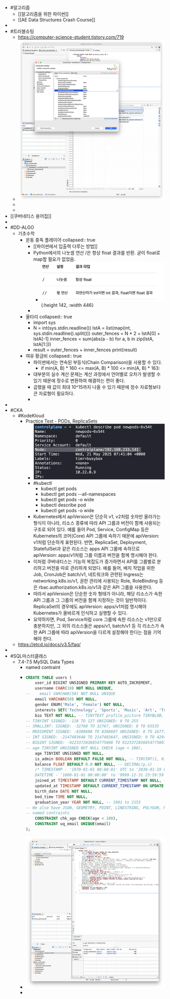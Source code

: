 - #알고리즘
	- [[알고리즘을 위한 파이썬]]
	- [[AE Data Structures Crash Course]]
-
- #트러블슈팅
	- https://computer-science-student.tistory.com/719
	- ![image.png](../assets/image_1747818832064_0.png)
	-
	-
- [[쿠버네티스 용어집]]
-
- #DD-ALGO
	- 기초수학
		- 운동 중독 플레이어
		  collapsed:: true
			- [[파이썬에서 입출력 다루는 방법]]
			- Python에서의 나눗셈 연산 /은 항상 float 결과를 반환. 굳이 float로 map할 필요가 없었음.
				- ![image.png](../assets/image_1747799533398_0.png){:height 142, :width 446}
			-
		- 울타리
		  collapsed:: true
			- import sys
			- N = int(sys.stdin.readline())
			  lstA = list(map(int, sys.stdin.readline().split()))
			  outer_fences = N * 2 + lstA[0] + lstA[-1]
			  inner_fences = sum(abs(a - b) for a, b in zip(lstA, lstA[1:]))
			- result = outer_fences + inner_fences
			  print(result)
		- 여유 황금비
		  collapsed:: true
			- 파이썬에서는 연속된 부등식(Chain Comparison)을 사용할 수 있다.
				- if min(A, B) * 160 <= max(A, B) * 100 <= min(A, B) * 163:
			- 대부분의 실수 계산 문제는 계산 과정에서 언어별로 오차가 발생할 수 있기 때문에 정수로 변환하여 해결하는 편이 좋다.
			- 곱했을 때 값이 최대 10^15까지 나올 수 있기 때문에 정수 자료형보다 큰 자료형이 필요하다.
			-
-
- #CKA
	- #KodeKloud
		- Practice Test  - PODs, ReplicaSets
			- ![image.png](../assets/image_1747813528044_0.png)
			- #kubectl
				- kubectl get pods
				- kubectl get pods --all-namespaces
				- kubectl get pods -o wide
				- kubectl describe pod <pod-id>
				- kubectl get pods -o wide
			- Kubernetes에서 apiVersion은 단순히 v1, v2처럼 숫자만 올라가는 형식이 아니라, 리소스 종류에 따라 API 그룹과 버전이 함께 사용되는 구조로 되어 있다. 예를 들어 Pod, Service, ConfigMap 등은 Kubernetes의 코어(Core) API 그룹에 속하기 때문에 apiVersion: v1처럼 단순하게 표현된다. 반면, ReplicaSet, Deployment, StatefulSet과 같은 리소스는 apps API 그룹에 속하므로 apiVersion: apps/v1처럼 그룹 이름과 버전을 함께 명시해야 한다.
			- 이처럼 쿠버네티스는 기능의 복잡도가 증가하면서 API를 그룹별로 분리하고 버전을 따로 관리하게 되었다. 예를 들어, 배치 작업을 위한 Job, CronJob은 batch/v1, 네트워크와 관련된 Ingress는 networking.k8s.io/v1, 권한 관리에 사용되는 Role, RoleBinding 등은 rbac.authorization.k8s.io/v1과 같은 API 그룹을 사용한다.
			- 따라서 apiVersion은 단순한 숫자 형태가 아니라, 해당 리소스가 속한 API 그룹과 그 그룹의 버전을 함께 지정하는 것이 일반적이다. ReplicaSet의 경우에도 apiVersion: apps/v1처럼 명시해야 Kubernetes가 올바르게 인식하고 실행할 수 있다.
			- 요약하자면, Pod, Service처럼 core 그룹에 속한 리소스는 v1만으로 충분하지만, 그 외의 리소스들은 apps/v1, batch/v1 등 각 리소스가 속한 API 그룹에 따라 apiVersion을 다르게 설정해야 한다는 점을 기억해야 한다.
	- https://etcd.io/docs/v3.5/faq/
-
- #SQL마스터클래스
	- 7.4-7.5 MySQL Data Types
		- named contraint
		- ```sql
		  CREATE TABLE users (
		      user_id BIGINT UNSIGNED PRIMARY KEY AUTO_INCREMENT,
		      username CHAR(10) NOT NULL UNIQUE,
		  --    email VARCHAR(50) NOT NULL UNIQUE
		      email VARCHAR(50) NOT NULL,
		      gender ENUM('Male', 'Female') NOT NULL,
		      interests SET('Technology', 'Sports', 'Music', 'Art', 'Travel', 'Food', 'Fashion', 'Science') NOT NULL,
		      bio TEXT NOT NULL, -- TINYTEXT profile_picture TINYBLOB, -- TINYBLOB, BLOB, MEDIUMBLOB, LONGBLOB
		  -- TINYINT SIGNED: -128 TO 127 UNSIGNED: 0 TO 255
		  -- SMALLINT: SIGNED: -32768 TO 32767, UNSIGNED: 0 TO 65535
		  -- MEDIUMINT SIGNED: -8388608 TO 8388607 UNSIGNED: 0 TO 16777215
		  -- INT SIGNED: -2147483648 TO 2147483647, UNSIGNED: 0 TO 4294967295
		  -- BIGINT SIGNED: -9223372036854775808 TO 9223372036854775807, UNSIGNED: 0 TO 18446744073709551615
		  -- age TINYINT UNSIGNED NOT NULL CHECK (age < 100),
		      age TINYINT UNSIGNED NOT NULL,
		      is_admin BOOLEAN DEFAULT FALSE NOT NULL, -- TINYINT(1, 0)
		      balance FLOAT DEFAULT 0.0 NOT NULL, -- DECIMAL(p,s)
		      /* TIMESTAMP - '1970-01-01 00:00:01' UTC to '2038-01-19 03:14:07' UTC
		      DATETIME - '1000-01-01 00:00:00' to '9999-12-31 23:59:59' */
		      joined_at TIMESTAMP DEFAULT CURRENT_TIMESTAMP NOT NULL, -- DATETIME YYYY-MM-DD hh:mm:ss
		      updated_at TIMESTAMP DEFAULT CURRENT_TIMESTAMP ON UPDATE CURRENT_TIMESTAMP NOT NULL,
		      birth_date DATE NOT NULL,
		      bed_time TIME NOT NULL,
		      graduation_year YEAR NOT NULL, -- 1901 to 2155
		  -- We also have JSON, GEOMETRY, POINT, LINESTRING, POLYGON, MULTIPOINT, MULTILINESTRING, MULTIPOLYGON, & GEOMETRYCOLLECTION
		  -- named contraints
		      CONSTRAINT chk_age CHECK(age < 100),
		      CONSTRAINT uq_email UNIQUE(email)
		  );
		  
		  
		  ```
		- ![image.png](../assets/image_1747819751614_0.png)
		-
